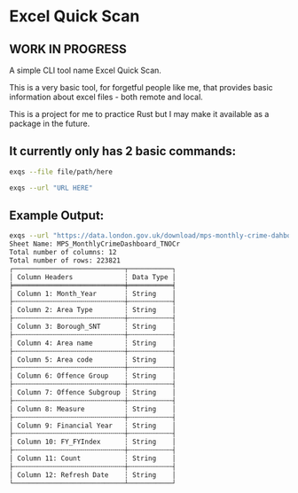 # Excel Quick Scan

## WORK IN PROGRESS 

A simple CLI tool name Excel Quick Scan.  

This is a very basic tool, for forgetful people like me, that provides basic information about excel files - both remote and local. 

This is a project for me to practice Rust but I may make it available as a package in the future.  

## It currently only has 2 basic commands: 

```zsh 
exqs --file file/path/here
```

```zsh
exqs --url "URL HERE"
```

## Example Output:

```zsh
exqs --url "https://data.london.gov.uk/download/mps-monthly-crime-dahboard-data/7f45d2fe-bf69-4395-b814-cadd5ec48489/M1045_MonthlyCrimeDashboard_TNOCrimeData_202406.xlsx"
Sheet Name: MPS_MonthlyCrimeDashboard_TNOCr
Total number of columns: 12
Total number of rows: 223821
┌────────────────────────────┬───────────┐
│ Column Headers             ┆ Data Type │
╞════════════════════════════╪═══════════╡
│ Column 1: Month_Year       ┆ String    │
├╌╌╌╌╌╌╌╌╌╌╌╌╌╌╌╌╌╌╌╌╌╌╌╌╌╌╌╌┼╌╌╌╌╌╌╌╌╌╌╌┤
│ Column 2: Area Type        ┆ String    │
├╌╌╌╌╌╌╌╌╌╌╌╌╌╌╌╌╌╌╌╌╌╌╌╌╌╌╌╌┼╌╌╌╌╌╌╌╌╌╌╌┤
│ Column 3: Borough_SNT      ┆ String    │
├╌╌╌╌╌╌╌╌╌╌╌╌╌╌╌╌╌╌╌╌╌╌╌╌╌╌╌╌┼╌╌╌╌╌╌╌╌╌╌╌┤
│ Column 4: Area name        ┆ String    │
├╌╌╌╌╌╌╌╌╌╌╌╌╌╌╌╌╌╌╌╌╌╌╌╌╌╌╌╌┼╌╌╌╌╌╌╌╌╌╌╌┤
│ Column 5: Area code        ┆ String    │
├╌╌╌╌╌╌╌╌╌╌╌╌╌╌╌╌╌╌╌╌╌╌╌╌╌╌╌╌┼╌╌╌╌╌╌╌╌╌╌╌┤
│ Column 6: Offence Group    ┆ String    │
├╌╌╌╌╌╌╌╌╌╌╌╌╌╌╌╌╌╌╌╌╌╌╌╌╌╌╌╌┼╌╌╌╌╌╌╌╌╌╌╌┤
│ Column 7: Offence Subgroup ┆ String    │
├╌╌╌╌╌╌╌╌╌╌╌╌╌╌╌╌╌╌╌╌╌╌╌╌╌╌╌╌┼╌╌╌╌╌╌╌╌╌╌╌┤
│ Column 8: Measure          ┆ String    │
├╌╌╌╌╌╌╌╌╌╌╌╌╌╌╌╌╌╌╌╌╌╌╌╌╌╌╌╌┼╌╌╌╌╌╌╌╌╌╌╌┤
│ Column 9: Financial Year   ┆ String    │
├╌╌╌╌╌╌╌╌╌╌╌╌╌╌╌╌╌╌╌╌╌╌╌╌╌╌╌╌┼╌╌╌╌╌╌╌╌╌╌╌┤
│ Column 10: FY_FYIndex      ┆ String    │
├╌╌╌╌╌╌╌╌╌╌╌╌╌╌╌╌╌╌╌╌╌╌╌╌╌╌╌╌┼╌╌╌╌╌╌╌╌╌╌╌┤
│ Column 11: Count           ┆ String    │
├╌╌╌╌╌╌╌╌╌╌╌╌╌╌╌╌╌╌╌╌╌╌╌╌╌╌╌╌┼╌╌╌╌╌╌╌╌╌╌╌┤
│ Column 12: Refresh Date    ┆ String    │
└────────────────────────────┴───────────┘
```
